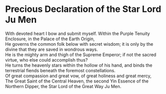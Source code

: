 # Precious Declaration of the Star Lord Ju Men

With devoted heart I bow and submit myself. Within the Purple Tenuity Enclosure, in the Palace of the Earth Origin,  
He governs the common folk below with secret wisdom; it is only by the divine that they are saved in wondrous ways.  
He is the mighty arm and thigh of the Supreme Emperor; if not the sacred virtue, who else could accomplish thus?  
He turns the heavenly stars within the hollow of his hand, and binds the terrestrial fiends beneath the foremost constellations.  
Of great compassion and great vow, of great holiness and great mercy,  
The Great Saint of the Central Heaven, the second Yin Essence of the Northern Dipper, the Star Lord of the Great Way Ju Men.
